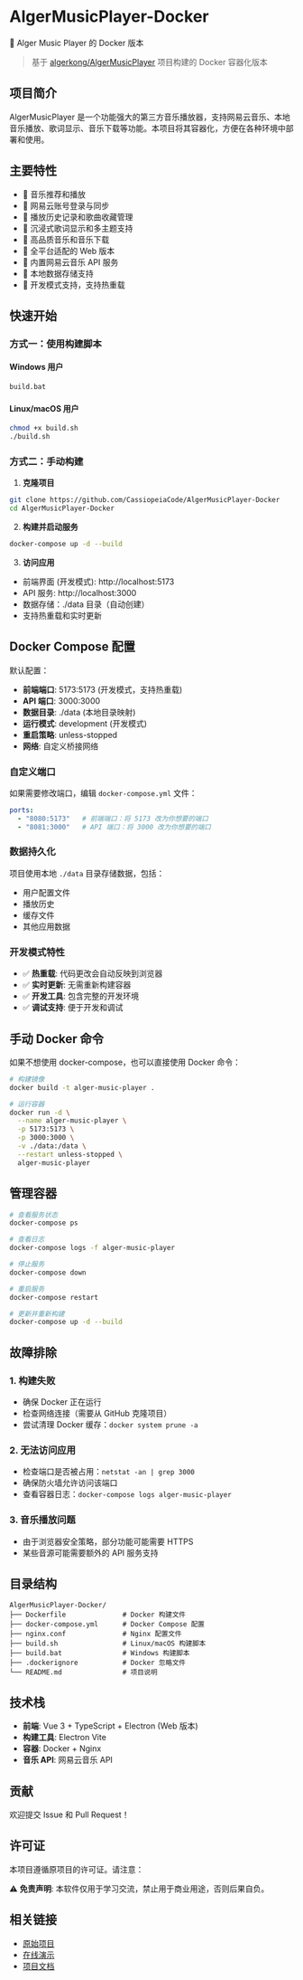 # AlgerMusicPlayer-Docker

🎵 Alger Music Player 的 Docker 版本

> 基于 [algerkong/AlgerMusicPlayer](https://github.com/algerkong/AlgerMusicPlayer) 项目构建的 Docker 容器化版本

## 项目简介

AlgerMusicPlayer 是一个功能强大的第三方音乐播放器，支持网易云音乐、本地音乐播放、歌词显示、音乐下载等功能。本项目将其容器化，方便在各种环境中部署和使用。

## 主要特性

- 🎵 音乐推荐和播放
- 🔐 网易云账号登录与同步
- 📝 播放历史记录和歌曲收藏管理
- 🎨 沉浸式歌词显示和多主题支持
- 🎼 高品质音乐和音乐下载
- 🚀 全平台适配的 Web 版本
- 🔌 内置网易云音乐 API 服务
- 📁 本地数据存储支持
- 🔧 开发模式支持，支持热重载

## 快速开始

### 方式一：使用构建脚本

#### Windows 用户
```cmd
build.bat
```

#### Linux/macOS 用户
```bash
chmod +x build.sh
./build.sh
```

### 方式二：手动构建

1. **克隆项目**
```bash
git clone https://github.com/CassiopeiaCode/AlgerMusicPlayer-Docker
cd AlgerMusicPlayer-Docker
```

2. **构建并启动服务**
```bash
docker-compose up -d --build
```

3. **访问应用**
- 前端界面 (开发模式): http://localhost:5173
- API 服务: http://localhost:3000
- 数据存储：./data 目录（自动创建）
- 支持热重载和实时更新

## Docker Compose 配置

默认配置：
- **前端端口**: 5173:5173 (开发模式，支持热重载)
- **API 端口**: 3000:3000
- **数据目录**: ./data (本地目录映射)
- **运行模式**: development (开发模式)
- **重启策略**: unless-stopped
- **网络**: 自定义桥接网络

### 自定义端口

如果需要修改端口，编辑 `docker-compose.yml` 文件：

```yaml
ports:
  - "8080:5173"   # 前端端口：将 5173 改为你想要的端口
  - "8081:3000"   # API 端口：将 3000 改为你想要的端口
```

### 数据持久化

项目使用本地 `./data` 目录存储数据，包括：
- 用户配置文件
- 播放历史
- 缓存文件
- 其他应用数据

### 开发模式特性

- ✅ **热重载**: 代码更改会自动反映到浏览器
- ✅ **实时更新**: 无需重新构建容器
- ✅ **开发工具**: 包含完整的开发环境
- ✅ **调试支持**: 便于开发和调试

## 手动 Docker 命令

如果不想使用 docker-compose，也可以直接使用 Docker 命令：

```bash
# 构建镜像
docker build -t alger-music-player .

# 运行容器
docker run -d \
  --name alger-music-player \
  -p 5173:5173 \
  -p 3000:3000 \
  -v ./data:/data \
  --restart unless-stopped \
  alger-music-player
```

## 管理容器

```bash
# 查看服务状态
docker-compose ps

# 查看日志
docker-compose logs -f alger-music-player

# 停止服务
docker-compose down

# 重启服务
docker-compose restart

# 更新并重新构建
docker-compose up -d --build
```

## 故障排除

### 1. 构建失败
- 确保 Docker 正在运行
- 检查网络连接（需要从 GitHub 克隆项目）
- 尝试清理 Docker 缓存：`docker system prune -a`

### 2. 无法访问应用
- 检查端口是否被占用：`netstat -an | grep 3000`
- 确保防火墙允许访问该端口
- 查看容器日志：`docker-compose logs alger-music-player`

### 3. 音乐播放问题
- 由于浏览器安全策略，部分功能可能需要 HTTPS
- 某些音源可能需要额外的 API 服务支持

## 目录结构

```
AlgerMusicPlayer-Docker/
├── Dockerfile              # Docker 构建文件
├── docker-compose.yml      # Docker Compose 配置
├── nginx.conf              # Nginx 配置文件
├── build.sh                # Linux/macOS 构建脚本
├── build.bat               # Windows 构建脚本
├── .dockerignore           # Docker 忽略文件
└── README.md               # 项目说明
```

## 技术栈

- **前端**: Vue 3 + TypeScript + Electron (Web 版本)
- **构建工具**: Electron Vite
- **容器**: Docker + Nginx
- **音乐 API**: 网易云音乐 API

## 贡献

欢迎提交 Issue 和 Pull Request！

## 许可证

本项目遵循原项目的许可证。请注意：

⚠️ **免责声明**: 本软件仅用于学习交流，禁止用于商业用途，否则后果自负。

## 相关链接

- [原始项目](https://github.com/algerkong/AlgerMusicPlayer)
- [在线演示](http://music.alger.fun/)
- [项目文档](https://www.yuque.com/alger-pfg5q/ip4f1a/bmgmfmghnhgwghkm)
